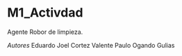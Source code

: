 # M1_Activdad
 Agente Robor de limpieza. 
 
 *Autores*
 Eduardo Joel Cortez Valente
 Paulo Ogando Gulias
